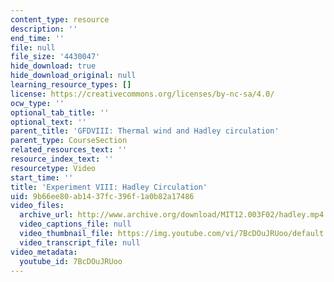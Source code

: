 ```yaml
---
content_type: resource
description: ''
end_time: ''
file: null
file_size: '4430047'
hide_download: true
hide_download_original: null
learning_resource_types: []
license: https://creativecommons.org/licenses/by-nc-sa/4.0/
ocw_type: ''
optional_tab_title: ''
optional_text: ''
parent_title: 'GFDVIII: Thermal wind and Hadley circulation'
parent_type: CourseSection
related_resources_text: ''
resource_index_text: ''
resourcetype: Video
start_time: ''
title: 'Experiment VIII: Hadley Circulation'
uid: 9b66ee80-ab14-37fc-396f-1a0b82a17486
video_files:
  archive_url: http://www.archive.org/download/MIT12.003F02/hadley.mp4
  video_captions_file: null
  video_thumbnail_file: https://img.youtube.com/vi/7BcDOuJRUoo/default.jpg
  video_transcript_file: null
video_metadata:
  youtube_id: 7BcDOuJRUoo
---
```

